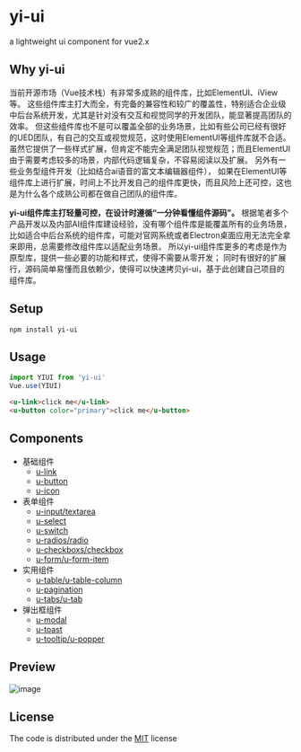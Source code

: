 # yi-ui

a lightweight ui component for vue2.x

## Why yi-ui
当前开源市场（Vue技术栈）有非常多成熟的组件库，比如ElementUI、iView等。
这些组件库主打大而全，有完备的兼容性和较广的覆盖性，特别适合企业级中后台系统开发，尤其是针对没有交互和视觉同学的开发团队，能显著提高团队的效率。
但这些组件库也不是可以覆盖全部的业务场景，比如有些公司已经有很好的UED团队，有自己的交互或视觉规范，这时使用ElementUI等组件库就不合适。
虽然它提供了一些样式扩展，但肯定不能完全满足团队视觉规范；而且ElementUI由于需要考虑较多的场景，内部代码逻辑复杂，不容易阅读以及扩展。
另外有一些业务型组件开发（比如结合ai语音的富文本编辑器组件），
如果在ElementUI等组件库上进行扩展，时间上不比开发自己的组件库更快，而且风险上还可控，这也是为什么各个成熟公司都在做自己团队的组件库。

**yi-ui组件库主打轻量可控，在设计时遵循“一分钟看懂组件源码”。**
根据笔者多个产品开发以及内部AI组件库建设经验，没有哪个组件库是能覆盖所有的业务场景，
比如适合中后台系统的组件库，可能对官网系统或者Electron桌面应用无法完全拿来即用，总需要修改组件库以适配业务场景。
所以yi-ui组件库更多的考虑是作为原型库，提供一些必要的功能和样式，使得不需要从零开发；
同时有很好的扩展行，源码简单易懂而且依赖少，使得可以快速拷贝yi-ui，基于此创建自己项目的组件库。

## Setup
```
npm install yi-ui
```

## Usage

``` js
import YIUI from 'yi-ui'
Vue.use(YIUI)
```

``` html
<u-link>click me</u-link>
<u-button color="primary">click me</u-button>
```

## Components

* 基础组件
    * [u-link](./src/components/u-link.vue)
    * [u-button](./src/components/u-button.vue)
    * [u-icon](./src/components/u-icon.vue)
* 表单组件
    * [u-input/textarea](./src/components/u-input.vue)
    * [u-select](./src/components/u-select.vue)
    * [u-switch](./src/components/u-switch.vue)
    * [u-radios/radio](./src/components/u-radio/u-radios.vue)
    * [u-checkboxs/checkbox](./src/components/u-checkbox/u-checkboxs.vue)
    * [u-form/u-form-item](./src/components/u-form/u-form.vue)
* 实用组件
    * [u-table/u-table-column](./src/components/u-table/u-table.vue)
    * [u-pagination](./src/components/u-pagination.vue)
    * [u-tabs/u-tab](./src/components/u-tab/u-tabs.vue)
* 弹出框组件
    * [u-modal](./src/components/u-modal.vue)
    * [u-toast](./src/components/u-toast.vue)
    * [u-tooltip/u-popper](./src/components/u-tooltip.vue)

## Preview

![image](https://user-images.githubusercontent.com/6310131/56557191-c12a0100-65cc-11e9-9a9b-8e64de06c3ac.png)

## License

The code is distributed under the [MIT](http://opensource.org/licenses/MIT) license